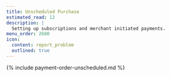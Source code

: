 ```yaml
---
title: Unscheduled Purchase
estimated_read: 12
description: |
  Setting up subscriptions and merchant initiated payments.
menu_order: 2600
icon:
  content: report_problem
  outlined: true
---
```


{% include payment-order-unscheduled.md %}
